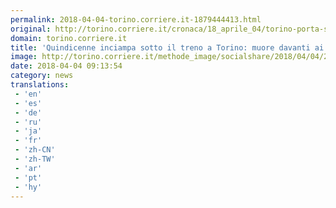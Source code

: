 ```yaml
---
permalink: 2018-04-04-torino.corriere.it-1879444413.html
original: http://torino.corriere.it/cronaca/18_aprile_04/torino-porta-susa-cade-sotto-treno-morta-quindicenne-778e353e-37d8-11e8-8e5f-085098492e12.shtml
domain: torino.corriere.it
title: 'Quindicenne inciampa sotto il treno a Torino: muore davanti ai compagni'
image: http://torino.corriere.it/methode_image/socialshare/2018/04/04/2c91239a-37db-11e8-8e5f-085098492e12.jpg
date: 2018-04-04 09:13:54
category: news
translations: 
 - 'en'
 - 'es'
 - 'de'
 - 'ru'
 - 'ja'
 - 'fr'
 - 'zh-CN'
 - 'zh-TW'
 - 'ar'
 - 'pt'
 - 'hy'
---
```


